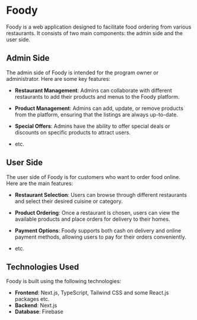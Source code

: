 # Foody

Foody is a web application designed to facilitate food ordering from various restaurants. It consists of two main components: the admin side and the user side.

## Admin Side

The admin side of Foody is intended for the program owner or administrator. Here are some key features:

- **Restaurant Management**: Admins can collaborate with different restaurants to add their products and menus to the Foody platform.
- **Product Management**: Admins can add, update, or remove products from the platform, ensuring that the listings are always up-to-date.
- **Special Offers**: Admins have the ability to offer special deals or discounts on specific products to attract users.

- etc.

## User Side

The user side of Foody is for customers who want to order food online. Here are the main features:

- **Restaurant Selection**: Users can browse through different restaurants and select their desired cuisine or category.
- **Product Ordering**: Once a restaurant is chosen, users can view the available products and place orders for delivery to their homes.
- **Payment Options**: Foody supports both cash on delivery and online payment methods, allowing users to pay for their orders conveniently.

- etc.

## Technologies Used

Foody is built using the following technologies:

- **Frontend**: Next.js, TypeScript, Tailwind CSS and some React.js packages etc.
- **Backend**: Next.js
- **Database**: Firebase
